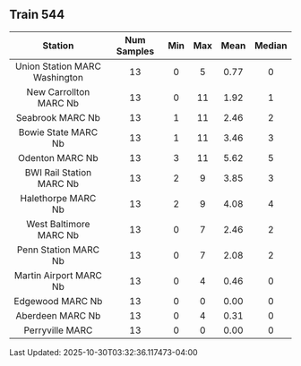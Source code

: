 ## Train 544

| Station | Num Samples | Min | Max | Mean | Median |
| :-----: | :---------: | :-: | :-: | :--: | :----: |
| Union Station MARC Washington | 13 | 0 | 5 | 0.77 | 0 |
| New Carrollton MARC Nb | 13 | 0 | 11 | 1.92 | 1 |
| Seabrook MARC Nb | 13 | 1 | 11 | 2.46 | 2 |
| Bowie State MARC Nb | 13 | 1 | 11 | 3.46 | 3 |
| Odenton MARC Nb | 13 | 3 | 11 | 5.62 | 5 |
| BWI Rail Station MARC Nb | 13 | 2 | 9 | 3.85 | 3 |
| Halethorpe MARC Nb | 13 | 2 | 9 | 4.08 | 4 |
| West Baltimore MARC Nb | 13 | 0 | 7 | 2.46 | 2 |
| Penn Station MARC Nb | 13 | 0 | 7 | 2.08 | 2 |
| Martin Airport MARC Nb | 13 | 0 | 4 | 0.46 | 0 |
| Edgewood MARC Nb | 13 | 0 | 0 | 0.00 | 0 |
| Aberdeen MARC Nb | 13 | 0 | 4 | 0.31 | 0 |
| Perryville MARC | 13 | 0 | 0 | 0.00 | 0 |


Last Updated: 2025-10-30T03:32:36.117473-04:00